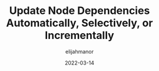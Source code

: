 ---
author: elijahmanor
date: 2022-03-14
tags:
  - nodejs
  - dependencies
  - npm
  - yarn
target_url: https://elijahmanor.com/byte/update-node-deps
title: Update Node Dependencies Automatically, Selectively, or Incrementally
---